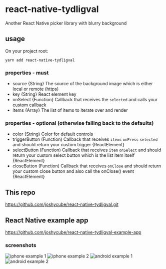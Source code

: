 # react-native-tydligval

Another React Native picker library with blurry background

## usage

On your project root:

`yarn add react-native-tydligval`

### properties - must

- source {String} The source of the background image which is either local or remote (https)
- key {String} React element key
- onSelect {Function} Callback that receives the `selected` and calls your custom callback
- items {Array} The list of items to iterate over and render

### properties - optional (otherwise falling back to the defaults)

- color {String) Color for default controls
- triggerButton (Function) Callback that receives `items` `onPress` `selected` and should return your custom trigger {ReactElement}
- selectButton (Function) Callback that receives `item` `onSelect` and should return your custom select button which is the list item itself {ReactElement}
- closeButton (Function) Callback that receives `onClose` and should return your custom close button and also call the onClose() event {ReactElement}

## This repo

https://github.com/joshycube/react-native-tydligval.git

## React Native example app

https://github.com/joshycube/react-native-tydligval-example-app

### screenshots

![iphone example 1](https://raw.githubusercontent.com/joshycube/react-native-tydligval-example-app/HEAD/screenshots/ios_example_1.png)
![iphone example 2](https://raw.githubusercontent.com/joshycube/react-native-tydligval-example-app/HEAD/screenshots/ios_example_2.png)
![android example 1](https://raw.githubusercontent.com/joshycube/react-native-tydligval-example-app/HEAD/screenshots/android_example_1.png)
![android example 2](https://raw.githubusercontent.com/joshycube/react-native-tydligval-example-app/HEAD/screenshots/android_example_2.png)
